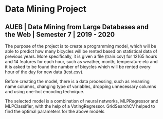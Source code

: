 # Data Mining Project
## AUEB | Data Mining from Large Databases and the Web | Semester 7 | 2019 - 2020

The purpose of the project is to create a programming model, which will be able to predict how 
many bicycles will be rented based on statistical data of previous years. More specifically, 
it is given a file (train.csv) for 12165 hours and 14 features for each hour, such as weather, 
month, temperature etc and it is asked to be found the number of bicycles which will be rented 
every hour of the day for new data (test.csv).

Before creating the model, there is a data processing, such as renaming name columns, changing 
type of variables, dropping unnecessary columns and using one-hot encoding technique.

The selected model is a combination of neural networks, MLPRegressor and MLPClassifier, with the 
help of a VotingRegressor. GridSearchCV helped to find the optimal parameters for the above models.
